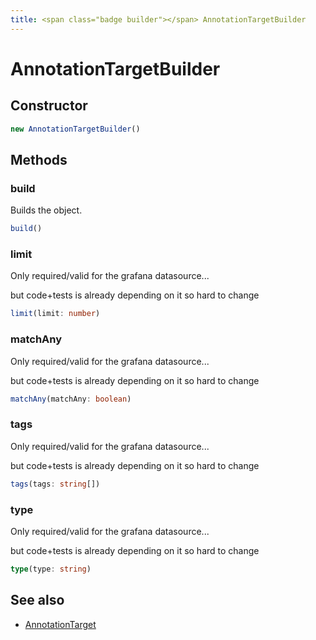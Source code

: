 ```yaml
---
title: <span class="badge builder"></span> AnnotationTargetBuilder
---
```

# <span class="badge builder"></span> AnnotationTargetBuilder

## Constructor

```typescript
new AnnotationTargetBuilder()
```
## Methods

### <span class="badge object-method"></span> build

Builds the object.

```typescript
build()
```

### <span class="badge object-method"></span> limit

Only required/valid for the grafana datasource...

but code+tests is already depending on it so hard to change

```typescript
limit(limit: number)
```

### <span class="badge object-method"></span> matchAny

Only required/valid for the grafana datasource...

but code+tests is already depending on it so hard to change

```typescript
matchAny(matchAny: boolean)
```

### <span class="badge object-method"></span> tags

Only required/valid for the grafana datasource...

but code+tests is already depending on it so hard to change

```typescript
tags(tags: string[])
```

### <span class="badge object-method"></span> type

Only required/valid for the grafana datasource...

but code+tests is already depending on it so hard to change

```typescript
type(type: string)
```

## See also

 * <span class="badge object-type-interface"></span> [AnnotationTarget](./object-AnnotationTarget.md)
